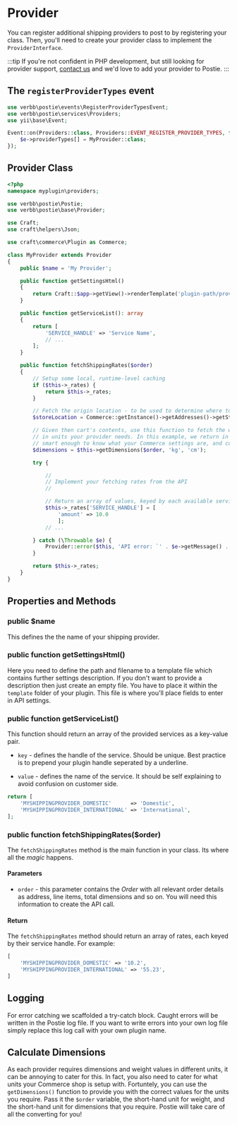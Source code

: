 # Provider

You can register additional shipping providers to post to by registering your class. Then, you'll need to create your provider class to implement the `ProviderInterface`.

:::tip
If you're not confident in PHP development, but still looking for provider support, [contact us](/contact) and we'd love to add your provider to Postie.
:::

## The `registerProviderTypes` event

```php
use verbb\postie\events\RegisterProviderTypesEvent;
use verbb\postie\services\Providers;
use yii\base\Event;

Event::on(Providers::class, Providers::EVENT_REGISTER_PROVIDER_TYPES, function(RegisterProviderTypesEvent $e) {
    $e->providerTypes[] = MyProvider::class;
});
```

## Provider Class

```php
<?php
namespace myplugin\providers;

use verbb\postie\Postie;
use verbb\postie\base\Provider;

use Craft;
use craft\helpers\Json;

use craft\commerce\Plugin as Commerce;

class MyProvider extends Provider
{
    public $name = 'My Provider';

    public function getSettingsHtml()
    {
        return Craft::$app->getView()->renderTemplate('plugin-path/provider', ['provider' => $this]);
    }

    public function getServiceList(): array
    {
        return [
            'SERVICE_HANDLE' => 'Service Name',
            // ...
        ];
    }

    public function fetchShippingRates($order)
    {
        // Setup some local, runtime-level caching
        if ($this->_rates) {
            return $this->_rates;
        }

        // Fetch the origin location - to be used to determine where to ship _from_
        $storeLocation = Commerce::getInstance()->getAddresses()->getStoreLocationAddress();

        // Given then cart's contents, use this function to fetch the weight and dimension values
        // in units your provider needs. In this example, we return in kg and cm. Postie is 
        // smart enough to know what your Commerce settings are, and converts them for you.
        $dimensions = $this->getDimensions($order, 'kg', 'cm');

        try {

            //
            // Implement your fetching rates from the API
            //

            // Return an array of values, keyed by each available service handle
            $this->_rates['SERVICE_HANDLE'] = [
                'amount' => 10.0
                ];
            // ...

        } catch (\Throwable $e) {
            Provider::error($this, 'API error: `' . $e->getMessage() . ':' . $e->getLine() . '`.');
        }

        return $this->_rates;
    }
}
```

## Properties and Methods

### public $name

This defines the the name of your shipping provider.

### public function getSettingsHtml()

Here you need to define the path and filename to a template file which contains further settings description. If you don't want to provide a description then just create an empty file. You have to place it within the `template` folder of your plugin. This file is where you'll place fields to enter in API settings.

### public function getServiceList()

This function should return an array of the provided services as a key-value pair.

- `key` - defines the handle of the service. Should be unique. Best practice is to prepend your plugin handle seperated by a underline.

- `value` - defines the name of the service. It should be self explaining to avoid confusion on customer side.

```php
return [
    'MYSHIPPINGPROVIDER_DOMESTIC'      => 'Domestic',
    'MYSHIPPINGPROVIDER_INTERNATIONAL' => 'International',
];
```

### public function fetchShippingRates($order)

The `fetchShippingRates` method is the main function in your class. Its where all the _magic_ happens.

#### Parameters

- `order` - this parameter contains the _Order_ with all relevant order details as address, line items, total dimensions and so on. You will need this information to create the API call.

#### Return

The `fetchShippingRates` method should return an array of rates, each keyed by their service handle. For example:

```php
[
    'MYSHIPPINGPROVIDER_DOMESTIC' => '10.2',
    'MYSHIPPINGPROVIDER_INTERNATIONAL' => '55.23',
]
```

## Logging

For error catching we scaffolded a try-catch block. Caught errors will be written in the Postie log file. If you want to write errors into your own log file simply replace this log call with your own plugin name.

## Calculate Dimensions

As each provider requires dimensions and weight values in different units, it can be annoying to cater for this. In fact, you also need to cater for what units your Commerce shop is setup with. Fortuntely, you can use the  `getDimensions()` function to provide you with the correct values for the units you require. Pass it the `$order` variable, the short-hand unit for weight, and the short-hand unit for dimensions that you require. Postie will take care of all the converting for you!


